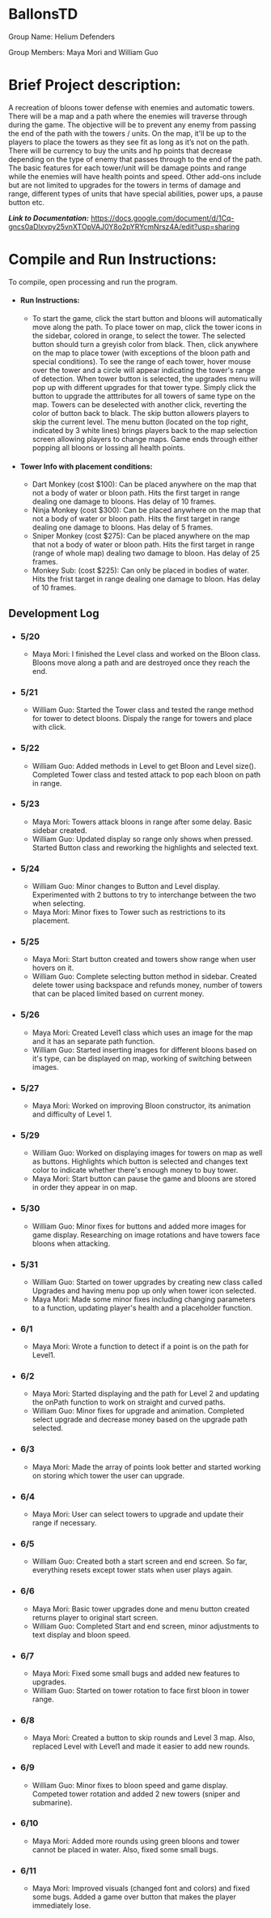 # BallonsTD
Group Name: Helium Defenders

Group Members: Maya Mori and William Guo

# Brief Project description:
A recreation of bloons tower defense with enemies and automatic towers. There will be a map and a path where the enemies will traverse through during the game. The objective will be to prevent any enemy from passing the end of the path with the towers / units. On the map, it'll be up to the players to place the towers as they see fit as long as it’s not on the path. There will be currency to buy the units and hp points that decrease depending on the type of enemy that passes through to the end of the path. The basic features for each tower/unit will be damage points and range while the enemies will have health points and speed. Other add-ons include but are not limited to upgrades for the towers in terms of damage and range, different types of units that have special abilities, power ups, a pause button etc.  

***Link to Documentation:***
https://docs.google.com/document/d/1Cq-gncs0aDlxvpy25vnXTOpVAJ0Y8o2pYRYcmNrsz4A/edit?usp=sharing

# Compile and Run Instructions:
To compile, open processing and run the program.
- #### Run Instructions:
  - To start the game, click the start button and bloons will automatically move along the path. To place tower on map, click the tower icons in the sidebar, colored in orange, to select the tower. The selected button should turn a greyish color from black. Then, click anywhere on the map to place tower (with exceptions of the bloon path and special conditions). To see the range of each tower, hover mouse over the tower and a circle will appear indicating the tower's range of detection. When tower button is selected, the upgrades menu will pop up with different upgrades for that tower type. Simply click the button to upgrade the atttributes for all towers of same type on the map. Towers can be deselected with another click, reverting the color of button back to black. The skip button allowers players to skip the current level. The menu button (located on the top right, indicated by 3 white lines) brings players back to the map selection screen allowing players to change maps. Game ends through either popping all bloons or lossing all health points.
- #### Tower Info with placement conditions:
    - Dart Monkey (cost $100): Can be placed anywhere on the map that not a body of water or bloon path. Hits the first target in range dealing one damage to bloons. Has delay of 10 frames.
    - Ninja Monkey (cost $300): Can be placed anywhere on the map that not a body of water or bloon path. Hits the first target in range dealing one damage to bloons. Has delay of 5 frames.
    - Sniper Monkey (cost $275): Can be placed anywhere on the map that not a body of water or bloon path. Hits the first target in range (range of whole map) dealing two damage to bloon. Has delay of 25 frames.
    - Monkey Sub: (cost $225): Can only be placed in bodies of water. Hits the frist target in range dealing one damage to bloon. Has delay of 10 frames.  

## Development Log

- ### 5/20
  - Maya Mori: I finished the Level class and worked on the Bloon class. Bloons move along a path and are destroyed once they reach the end.
- ### 5/21
  - William Guo: Started the Tower class and tested the range method for tower to detect bloons. Dispaly the range for towers and place with click.
- ### 5/22
  - William Guo: Added methods in Level to get Bloon and Level size(). Completed Tower class and tested attack to pop each bloon on path in range.
- ### 5/23
  - Maya Mori: Towers attack bloons in range after some delay. Basic sidebar created.
  - William Guo: Updated display so range only shows when pressed. Started Button class and reworking the highlights and selected text.
- ### 5/24
  - William Guo: Minor changes to Button and Level display. Experimented with 2 buttons to try to interchange between the two when selecting.
  - Maya Mori: Minor fixes to Tower such as restrictions to its placement.
- ### 5/25
  - Maya Mori: Start button created and towers show range when user hovers on it.
  - William Guo: Complete selecting button method in sidebar. Created delete tower using backspace and refunds money, number of towers
    that can be placed limited based on current money.
- ### 5/26
  - Maya Mori: Created Level1 class which uses an image for the map and it has an separate path function.
  - William Guo: Started inserting images for different bloons based on it's type, can be displayed on map, working of switching between images.
- ### 5/27
  - Maya Mori: Worked on improving Bloon constructor, its animation and difficulty of Level 1.
- ### 5/29
  - William Guo: Worked on displaying images for towers on map as well as buttons. Highlights which button is selected and changes text color to indicate whether           there's enough money to buy tower.
  - Maya Mori: Start button can pause the game and bloons are stored in order they appear in on map.
- ### 5/30
  - William Guo: Minor fixes for buttons and added more images for game display. Researching on image rotations and have towers face bloons when attacking.
- ### 5/31
  - William Guo: Started on tower upgrades by creating new class called Upgrades and having menu pop up only when tower icon selected.
  - Maya Mori: Made some minor fixes including changing parameters to a function, updating player's health and a placeholder function.
- ### 6/1
  - Maya Mori: Wrote a function to detect if a point is on  the path for Level1.
- ### 6/2
  - Maya Mori: Started displaying and the path for Level 2 and updating the onPath function to work on straight and curved paths.
  - William Guo: Minor fixes for upgrade and animation. Completed select upgrade and decrease money based on the upgrade path selected.
- ### 6/3
  - Maya Mori: Made the array of points look better and started working on storing which tower the user can upgrade.
- ### 6/4
  - Maya Mori: User can select towers to upgrade and update their range if necessary.
- ### 6/5
  - William Guo: Created both a start screen and end screen. So far, everything resets except tower stats when user plays again.
- ### 6/6
  - Maya Mori: Basic tower upgrades done and menu button created returns player to original start screen.
  - William Guo: Completed Start and end screen, minor adjustments to text display and bloon speed.
- ### 6/7
  - Maya Mori: Fixed some small bugs and added new features to upgrades.
  - William Guo: Started on tower rotation to face first bloon in tower range.
- ### 6/8
  - Maya Mori: Created a button to skip rounds and Level 3 map. Also, replaced Level with Level1 and made it easier to add new rounds.
- ### 6/9
  - William Guo: Minor fixes to bloon speed and game display. Competed tower rotation and added 2 new towers (sniper and submarine).
- ### 6/10
  - Maya Mori: Added more rounds using green bloons and tower cannot be placed in water. Also, fixed some small bugs.
- ### 6/11
  - Maya Mori: Improved visuals (changed font and colors) and fixed some bugs. Added a game over button that makes the player immediately lose.
